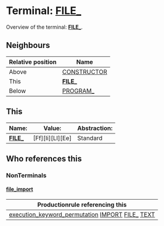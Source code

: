# Terminal: **[FILE_](./FILE_.md)**

Overview of the terminal: **[FILE_](./FILE_.md)**.



## **Neighbours**

| Relative position | Name                                          |
| ----------------- | --------------------------------------------- |
| Above             | [CONSTRUCTOR](./CONSTRUCTOR.md) |
| This              | **[FILE_](./FILE_.md)** |
| Below             | [PROGRAM_](./PROGRAM_.md) |



## **This**

| Name:                                       | Value:          | Abstraction:    |
| ------------------------------------------- | --------------- | --------------- |
| **[FILE_](./FILE_.md)** | [Ff][Ii][Ll][Ee] | Standard |



## **Who references this**

### NonTerminals


#### [file_import](./../Grammar/file_import.md)

| Productionrule referencing this                      |
| ---------------------------------------------------- |
| [execution_keyword_permutation](./../Grammar/execution_keyword_permutation.md) [IMPORT](./IMPORT.md) [FILE_](./FILE_.md) [TEXT](./TEXT.md)  |



